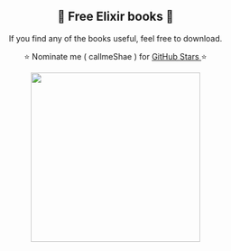 <h2 align="center"> 📘 Free Elixir books 📘</h2>

<p align="center"> If you find any of the books useful, feel free to download.</p>
<p align="center"> ⭐ Nominate me ( callmeShae ) for <a href="https://stars.github.com/nominate/"> GitHub Stars </a>⭐

<p align="center"><img src="https://cdn.icon-icons.com/icons2/2699/PNG/512/elixir_lang_logo_icon_170184.png" width=300/></p>

